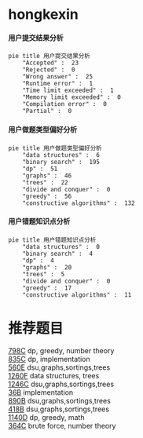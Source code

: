 # hongkexin

<!-- tabs:start -->



#### **用户提交结果分析**

```mermaid
pie title 用户提交结果分析
    "Accepted" :  23
    "Rejected" :  0
    "Wrong answer" :  25
    "Runtime error" :  1
    "Time limit exceeded" :  1
    "Memory limit exceeded" :  0
    "Compilation error" :  0
    "Partial" :  0
```

#### **用户做题类型偏好分析**

```mermaid
pie title 用户做题类型偏好分析
    "data structures" :  6
    "binary search" :  195
    "dp" :  51
    "graphs" :  46
    "trees" :  22
    "divide and conquer" :  0
    "greedy" :  56
    "constructive algorithms" :  132
```
#### **用户错题知识点分析**

```mermaid
pie title 用户错题知识点分析
    "data structures" :  0
    "binary search" :  4
    "dp" :  4
    "graphs" :  20
    "trees" :  5
    "divide and conquer" :  0
    "greedy" :  17
    "constructive algorithms" :  11
```



<!-- tabs:end -->
# 推荐题目
[798C](https://codeforces.com/contest/798/problem/C)		dp,
                        greedy,
                        number theory		  
[835C](https://codeforces.com/contest/835/problem/C)		dp,
                        implementation		  
[560E](https://codeforces.com/contest/560/problem/E)		dsu,graphs,sortings,trees		  
[1260F](https://codeforces.com/contest/1260/problem/F)		data structures,
                        trees		  
[1246C](https://codeforces.com/contest/1246/problem/C)		dsu,graphs,sortings,trees		  
[36B](https://codeforces.com/contest/36/problem/B)		implementation		  
[890B](https://codeforces.com/contest/890/problem/B)		dsu,graphs,sortings,trees		  
[418B](https://codeforces.com/contest/418/problem/B)		dsu,graphs,sortings,trees		  
[1140D](https://codeforces.com/contest/1140/problem/D)		dp,
                        greedy,
                        math		  
[364C](https://codeforces.com/contest/364/problem/C)		brute force,
                        number theory		  
